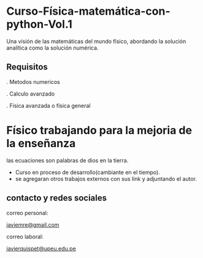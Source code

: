 # Curso-Física-matemática-con-python-Vol.1
Una visión de las matemáticas del mundo físico, abordando la solución analítica como la solución numérica.
## Requisitos
 . Metodos numericos
 
 . Calculo avanzado
 
 . Física avanzada o física general
 
# Físico trabajando para la mejoria de la enseñanza
las ecuaciones son palabras de dios en la tierra.

* Curso en proceso de desarrollo(cambiante en el tiempo).
* se agregaran otros trabajos externos con sus link y adjuntando el autor.

## contacto y redes sociales
correo personal:

javiemre@gmail.com

correo laboral:

javierquispet@upeu.edu.pe



